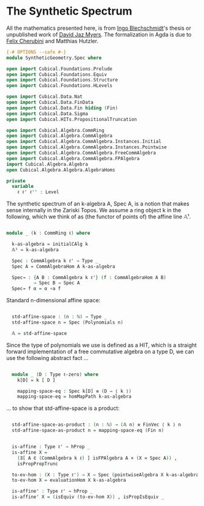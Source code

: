 The Synthetic Spectrum
======================

All the mathematics presented here, is from [Ingo Blechschmidt](https://www.ingo-blechschmidt.eu/research.html)'s thesis or unpublished work of [David Jaz Myers](http://davidjaz.com/). The formalization in Agda is due to [Felix Cherubini](http://felix-cherubini.de) and Matthias Hutzler.

```agda
{-# OPTIONS --safe #-}
module SyntheticGeometry.Spec where

open import Cubical.Foundations.Prelude
open import Cubical.Foundations.Equiv
open import Cubical.Foundations.Structure
open import Cubical.Foundations.HLevels

open import Cubical.Data.Nat
open import Cubical.Data.FinData
open import Cubical.Data.Fin hiding (Fin)
open import Cubical.Data.Sigma
open import Cubical.HITs.PropositionalTruncation

open import Cubical.Algebra.CommRing
open import Cubical.Algebra.CommAlgebra
open import Cubical.Algebra.CommAlgebra.Instances.Initial
open import Cubical.Algebra.CommAlgebra.Instances.Pointwise
open import Cubical.Algebra.CommAlgebra.FreeCommAlgebra
open import Cubical.Algebra.CommAlgebra.FPAlgebra
import Cubical.Algebra.Algebra
open Cubical.Algebra.Algebra.AlgebraHoms

private
  variable
    ℓ ℓ' ℓ'' : Level

```

The synthetic spectrum of an k-algebra A, Spec A, is a notion that makes sense internally in the Zariski Topos.
We assume a ring object k in the following, which we think of as (the functor of points of) the affine line 𝔸¹.

```agda

module _ (k : CommRing ℓ) where

  k-as-algebra = initialCAlg k
  𝔸¹ = k-as-algebra

  Spec : CommAlgebra k ℓ' → Type _
  Spec A = CommAlgebraHom A k-as-algebra

  Spec→ : {A B : CommAlgebra k ℓ'} (f : CommAlgebraHom A B)
          → Spec B → Spec A
  Spec→ f α = α ∘a f

```

Standard n-dimensional affine space:

```agda

  std-affine-space : (n : ℕ) → Type _
  std-affine-space n = Spec (Polynomials n)

  𝔸 = std-affine-space

```

Since the type of polynomials we use is defined as a HIT,
which is a straight forward implementation of a free commutative algebra on a type D,
we can use the following abstract fact ...

```agda

  module _ (D : Type ℓ-zero) where
    k[D] = k [ D ]

    mapping-space-eq : Spec k[D] ≡ (D → ⟨ k ⟩)
    mapping-space-eq = homMapPath k-as-algebra

```

... to show that std-affine-space is a product:

```agda

  std-affine-space-as-product : (n : ℕ) → (𝔸 n) ≡ FinVec ⟨ k ⟩ n
  std-affine-space-as-product n = mapping-space-eq (Fin n)


  is-affine : Type ℓ' → hProp _
  is-affine X =
    (∃[ A ∈ (CommAlgebra k ℓ) ] isFPAlgebra A × (X ≃ Spec A)) ,
    isPropPropTrunc

  to-ev-hom : (X : Type ℓ') → X → Spec (pointwiseAlgebra X k-as-algebra)
  to-ev-hom X = evaluationHom X k-as-algebra

  is-affine' : Type ℓ' → hProp _
  is-affine' X = (isEquiv (to-ev-hom X)) , isPropIsEquiv _

```
